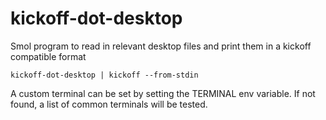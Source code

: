 # kickoff-dot-desktop

Smol program to read in relevant desktop files and print them in a kickoff compatible format

```
kickoff-dot-desktop | kickoff --from-stdin
```

A custom terminal can be set by setting the TERMINAL env variable. If not found, a list of common terminals will be tested.